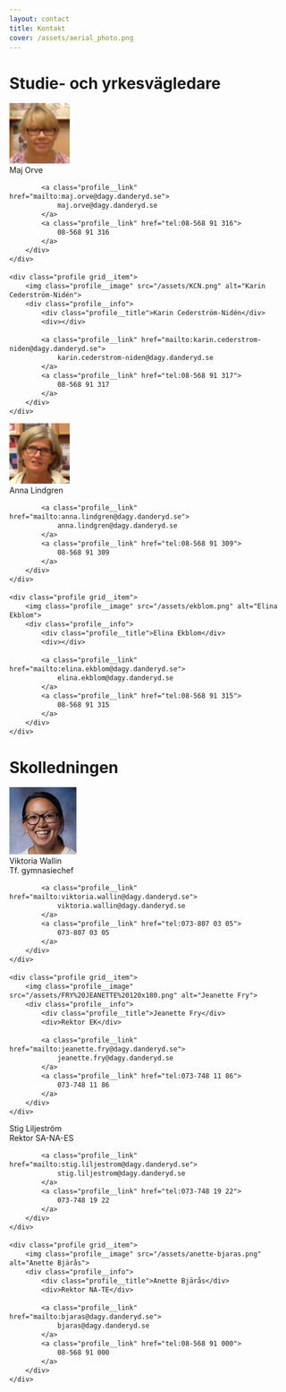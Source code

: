 ```yaml
---
layout: contact
title: Kontakt
cover: /assets/aerial_photo.png
---
```


# Studie- och yrkesvägledare

<div class="grid grid--responsive">
	<div class="profile grid__item">
		<img class="profile__image" src="/assets/orve.png" alt="Maj Orve">
		<div class="profile__info">
			<div class="profile__title">Maj Orve</div>
			<div></div>

			<a class="profile__link" href="mailto:maj.orve@dagy.danderyd.se">
				maj.orve@dagy.danderyd.se
			</a>
			<a class="profile__link" href="tel:08-568 91 316">
				08-568 91 316
			</a>
		</div>
	</div>

	<div class="profile grid__item">
		<img class="profile__image" src="/assets/KCN.png" alt="Karin Cederström-Nidén">
		<div class="profile__info">
			<div class="profile__title">Karin Cederström-Nidén</div>
			<div></div>

			<a class="profile__link" href="mailto:karin.cederstrom-niden@dagy.danderyd.se">
				karin.cederstrom-niden@dagy.danderyd.se
			</a>
			<a class="profile__link" href="tel:08-568 91 317">
				08-568 91 317
			</a>
		</div>
	</div>
</div>

<div class="grid grid--responsive">
	<div class="profile grid__item">
		<img class="profile__image" src="/assets/lindgren.png" alt="Anna Lindgren">
		<div class="profile__info">
			<div class="profile__title">Anna Lindgren</div>
			<div></div>

			<a class="profile__link" href="mailto:anna.lindgren@dagy.danderyd.se">
				anna.lindgren@dagy.danderyd.se
			</a>
			<a class="profile__link" href="tel:08-568 91 309">
				08-568 91 309
			</a>
		</div>
	</div>

	<div class="profile grid__item">
		<img class="profile__image" src="/assets/ekblom.png" alt="Elina Ekblom">
		<div class="profile__info">
			<div class="profile__title">Elina Ekblom</div>
			<div></div>

			<a class="profile__link" href="mailto:elina.ekblom@dagy.danderyd.se">
				elina.ekblom@dagy.danderyd.se
			</a>
			<a class="profile__link" href="tel:08-568 91 315">
				08-568 91 315
			</a>
		</div>
	</div>
</div>

# Skolledningen

<div class="grid grid--responsive">
	<div class="profile grid__item">
		<img class="profile__image" src="/assets/wallin.png" alt="Viktoria Wallin">
		<div class="profile__info">
			<div class="profile__title">Viktoria Wallin</div>
			<div>Tf. gymnasiechef</div>

			<a class="profile__link" href="mailto:viktoria.wallin@dagy.danderyd.se">
				viktoria.wallin@dagy.danderyd.se
			</a>
			<a class="profile__link" href="tel:073-807 03 05">
				073-807 03 05
			</a>
		</div>
	</div>

	<div class="profile grid__item">
		<img class="profile__image" src="/assets/FRY%20JEANETTE%20120x180.png" alt="Jeanette Fry">
		<div class="profile__info">
			<div class="profile__title">Jeanette Fry</div>
			<div>Rektor EK</div>

			<a class="profile__link" href="mailto:jeanette.fry@dagy.danderyd.se">
				jeanette.fry@dagy.danderyd.se
			</a>
			<a class="profile__link" href="tel:073-748 11 86">
				073-748 11 86
			</a>
		</div>
	</div>
</div>

<div class="grid grid--responsive">
	<div class="profile grid__item">
		<div class="profile__info">
			<div class="profile__title">Stig Liljeström</div>
			<div>Rektor SA-NA-ES</div>

			<a class="profile__link" href="mailto:stig.liljestrom@dagy.danderyd.se">
				stig.liljestrom@dagy.danderyd.se
			</a>
			<a class="profile__link" href="tel:073-748 19 22">
				073-748 19 22
			</a>
		</div>
	</div>

	<div class="profile grid__item">
		<img class="profile__image" src="/assets/anette-bjaras.png" alt="Anette Bjärås">
		<div class="profile__info">
			<div class="profile__title">Anette Bjärås</div>
			<div>Rektor NA-TE</div>

			<a class="profile__link" href="mailto:bjaras@dagy.danderyd.se">
				bjaras@dagy.danderyd.se
			</a>
			<a class="profile__link" href="tel:08-568 91 000">
				08-568 91 000
			</a>
		</div>
	</div>
</div>
